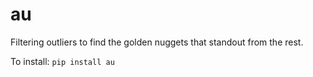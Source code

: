 
# au

Filtering outliers to find the golden nuggets that standout from the rest.


To install:	```pip install au```
